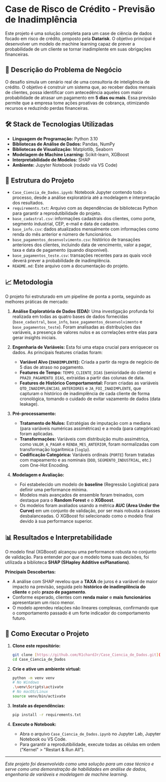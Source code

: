 # Case de Risco de Crédito - Previsão de Inadimplência

Este projeto é uma solução completa para um case de ciência de dados focado em risco de crédito, proposto pela **Datarisk**. O objetivo principal é desenvolver um modelo de machine learning capaz de prever a probabilidade de um cliente se tornar inadimplente em suas obrigações financeiras.

## 📝 Descrição do Problema de Negócio

O desafio simula um cenário real de uma consultoria de inteligência de crédito. O objetivo é construir um sistema que, ao receber dados mensais de clientes, possa identificar com antecedência aqueles com maior probabilidade de atrasar um pagamento em **5 dias ou mais**. Essa previsão permite que a empresa tome ações proativas de cobrança, otimizando recursos e reduzindo perdas financeiras. 

## 🛠️ Stack de Tecnologias Utilizadas

* **Linguagem de Programação:** Python 3.10 
* **Bibliotecas de Análise de Dados:** Pandas, NumPy
* **Bibliotecas de Visualização:** Matplotlib, Seaborn
* **Modelagem de Machine Learning:** Scikit-learn, XGBoost
* **Interpretabilidade de Modelos:** SHAP
* **Ambiente:** Jupyter Notebook (rodado via VS Code)

## 📂 Estrutura do Projeto

* `Case_Ciencia_de_Dados.ipynb`: Notebook Jupyter contendo todo o processo, desde a análise exploratória até a modelagem e interpretação dos resultados.
* `requirements.txt`: Arquivo com as dependências de bibliotecas Python para garantir a reprodutibilidade do projeto. 
* `base_cadastral.csv`: informações cadastrais dos clientes, como porte, segmento industrial, CEP, e-mail e data de cadastro.
* `base_info.csv`: dados atualizados mensalmente com informações como renda do mês anterior e número de funcionários.
* `base_pagamentos_desenvolvimento.csv`: histórico de transações anteriores dos clientes, incluindo data de vencimento, valor a pagar, taxa e data de pagamento (quando disponível).
* `base_pagamentos_teste.csv`: transações recentes para as quais você deverá prever a probabilidade de inadimplência.
* `README.md`: Este arquivo com a documentação do projeto.

## 📈 Metodologia

O projeto foi estruturado em um pipeline de ponta a ponta, seguindo as melhores práticas de mercado:

1.  **Análise Exploratória de Dados (EDA):** Uma investigação profunda foi realizada em todas as quatro bases de dados fornecidas (`base_cadastral`, `base_info`, `base_pagamentos_desenvolvimento` e `base_pagamentos_teste`). Foram analisadas as distribuições das variáveis, a presença de valores nulos e as correlações entre elas para gerar insights iniciais.

2.  **Engenharia de Variáveis:** Esta foi uma etapa crucial para enriquecer os dados. As principais features criadas foram:
    * **Variável Alvo (`INADIMPLENTE`):** Criada a partir da regra de negócio de 5 dias de atraso no pagamento. 
    * **Features de Tempo:** `TEMPO_CLIENTE_DIAS` (senioridade do cliente) e `PRAZO_PAGAMENTO_DIAS`, extraídas a partir das colunas de data.
    * **Features de Histórico Comportamental:** Foram criadas as variáveis `QTD_INADIMPLENCIAS_ANTERIORES` e `JA_FOI_INADIMPLENTE`, que capturam o histórico de inadimplência de cada cliente de forma cronológica, tomando o cuidado de evitar vazamento de dados (data leakage).

3.  **Pré-processamento:**
    * **Tratamento de Nulos:** Estratégias de imputação com a mediana (para variáveis numéricas assimétricas) e a moda (para categóricas) foram aplicadas.
    * **Transformações:** Variáveis com distribuição muito assimétrica, como `VALOR_A_PAGAR` e `RENDA_MES_ANTERIOR`, foram normalizadas com transformação logarítmica (`log1p`).
    * **Codificação Categórica:** Variáveis ordinais (`PORTE`) foram tratadas com mapeamento e as nominais (`DDD`, `SEGMENTO_INDUSTRIAL`, etc.) com One-Hot Encoding.

4.  **Modelagem e Avaliação:**
    * Foi estabelecido um modelo de **baseline** (Regressão Logística) para definir uma performance mínima.
    * Modelos mais avançados de ensemble foram treinados, com destaque para o **Random Forest** e o **XGBoost**.
    * Os modelos foram avaliados usando a métrica **AUC (Area Under the Curve)** em um conjunto de validação, por ser mais robusta a classes desbalanceadas. O XGBoost foi selecionado como o modelo final devido à sua performance superior.

## 📊 Resultados e Interpretabilidade

O modelo final (XGBoost) alcançou uma performance robusta no conjunto de validação. Para entender *por que* o modelo toma suas decisões, foi utilizada a biblioteca **SHAP (SHapley Additive exPlanations)**.

**Principais Descobertas:**
* A análise com SHAP revelou que a **TAXA** de juros é a variável de maior impacto na previsão, seguida pelo **histórico de inadimplência do cliente** e pelo **prazo de pagamento**.
* Conforme esperado, clientes com **renda maior** e **mais funcionários** apresentaram um risco menor.
* O modelo aprendeu relações não lineares complexas, confirmando que o comportamento passado é um forte indicador do comportamento futuro.

## 🚀 Como Executar o Projeto

1.  **Clone este repositório:**
    ```bash
    git clone [https://github.com/R1chardJr/Case_Ciencia_de_Dados.git](https://github.com/R1chardJr/Case_Ciencia_de_Dados.git)
    cd Case_Ciencia_de_Dados
    ```

2.  **Crie e ative um ambiente virtual:**
    ```bash
    python -m venv venv
    # No Windows
    .\venv\Scripts\activate
    # No macOS/Linux
    source venv/bin/activate
    ```

3.  **Instale as dependências:**
    ```bash
    pip install -r requirements.txt
    ```

4.  **Execute o Notebook:**
    * Abra o arquivo `Case_Ciencia_de_Dados.ipynb` no Jupyter Lab, Jupyter Notebook ou VS Code.
    * Para garantir a reprodutibilidade, execute todas as células em ordem ("Kernel" > "Restart & Run All").

---
_Este projeto foi desenvolvido como uma solução para um case técnico e serve como uma demonstração de habilidades em análise de dados, engenharia de variáveis e modelagem de machine learning._
